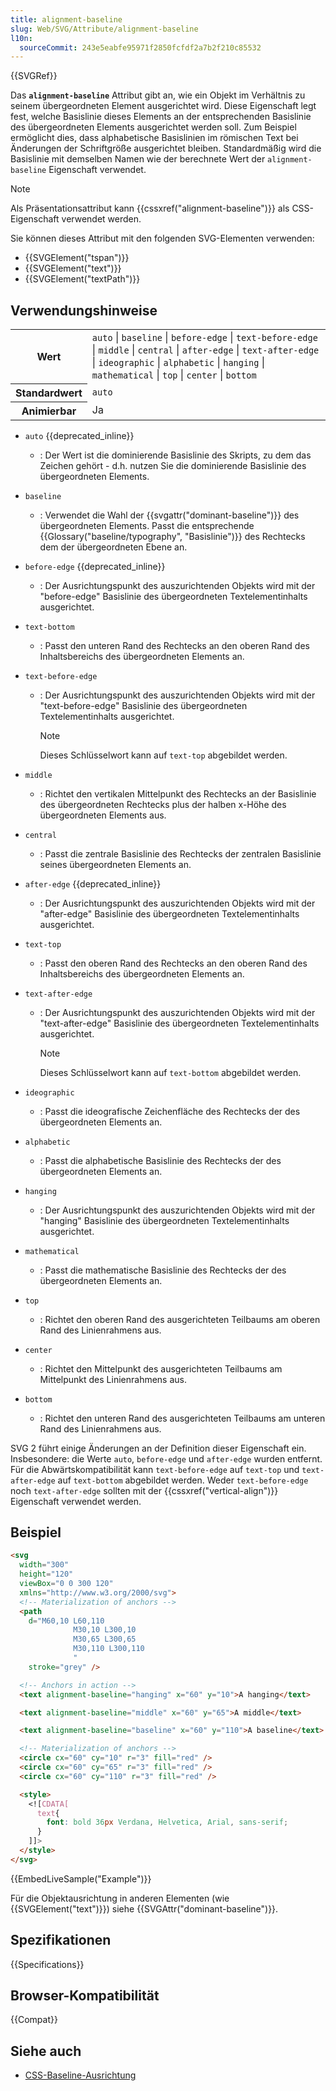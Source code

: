 ```yaml
---
title: alignment-baseline
slug: Web/SVG/Attribute/alignment-baseline
l10n:
  sourceCommit: 243e5eabfe95971f2850fcfdf2a7b2f210c85532
---
```


{{SVGRef}}

Das **`alignment-baseline`** Attribut gibt an, wie ein Objekt im Verhältnis zu seinem übergeordneten Element ausgerichtet wird. Diese Eigenschaft legt fest, welche Basislinie dieses Elements an der entsprechenden Basislinie des übergeordneten Elements ausgerichtet werden soll. Zum Beispiel ermöglicht dies, dass alphabetische Basislinien im römischen Text bei Änderungen der Schriftgröße ausgerichtet bleiben. Standardmäßig wird die Basislinie mit demselben Namen wie der berechnete Wert der `alignment-baseline` Eigenschaft verwendet.

> [!NOTE]
> Als Präsentationsattribut kann {{cssxref("alignment-baseline")}} als CSS-Eigenschaft verwendet werden.

Sie können dieses Attribut mit den folgenden SVG-Elementen verwenden:

- {{SVGElement("tspan")}}
- {{SVGElement("text")}}
- {{SVGElement("textPath")}}

## Verwendungshinweise

<table class="properties">
  <tbody>
    <tr>
      <th scope="row">Wert</th>
      <td>
        <code>auto</code> | <code>baseline</code> | <code>before-edge</code> |
        <code>text-before-edge</code> | <code>middle</code> |
        <code>central</code> | <code>after-edge</code> |
        <code>text-after-edge</code> | <code>ideographic</code> |
        <code>alphabetic</code> | <code>hanging</code> |
        <code>mathematical</code> | <code>top</code> | <code>center</code> |
        <code>bottom</code>
      </td>
    </tr>
    <tr>
      <th scope="row">Standardwert</th>
      <td><code>auto</code></td>
    </tr>
    <tr>
      <th scope="row">Animierbar</th>
      <td>Ja</td>
    </tr>
  </tbody>
</table>

- `auto` {{deprecated_inline}}
  - : Der Wert ist die dominierende Basislinie des Skripts, zu dem das Zeichen gehört - d.h. nutzen Sie die dominierende Basislinie des übergeordneten Elements.
- `baseline`
  - : Verwendet die Wahl der {{svgattr("dominant-baseline")}} des übergeordneten Elements. Passt die entsprechende {{Glossary("baseline/typography", "Basislinie")}} des Rechtecks dem der übergeordneten Ebene an.
- `before-edge` {{deprecated_inline}}
  - : Der Ausrichtungspunkt des auszurichtenden Objekts wird mit der "before-edge" Basislinie des übergeordneten Textelementinhalts ausgerichtet.
- `text-bottom`
  - : Passt den unteren Rand des Rechtecks an den oberen Rand des Inhaltsbereichs des übergeordneten Elements an.
- `text-before-edge`

  - : Der Ausrichtungspunkt des auszurichtenden Objekts wird mit der "text-before-edge" Basislinie des übergeordneten Textelementinhalts ausgerichtet.

    > [!NOTE]
    > Dieses Schlüsselwort kann auf `text-top` abgebildet werden.

- `middle`
  - : Richtet den vertikalen Mittelpunkt des Rechtecks an der Basislinie des übergeordneten Rechtecks plus der halben x-Höhe des übergeordneten Elements aus.
- `central`
  - : Passt die zentrale Basislinie des Rechtecks der zentralen Basislinie seines übergeordneten Elements an.
- `after-edge` {{deprecated_inline}}
  - : Der Ausrichtungspunkt des auszurichtenden Objekts wird mit der "after-edge" Basislinie des übergeordneten Textelementinhalts ausgerichtet.
- `text-top`
  - : Passt den oberen Rand des Rechtecks an den oberen Rand des Inhaltsbereichs des übergeordneten Elements an.
- `text-after-edge`

  - : Der Ausrichtungspunkt des auszurichtenden Objekts wird mit der "text-after-edge" Basislinie des übergeordneten Textelementinhalts ausgerichtet.

    > [!NOTE]
    > Dieses Schlüsselwort kann auf `text-bottom` abgebildet werden.

- `ideographic`
  - : Passt die ideografische Zeichenfläche des Rechtecks der des übergeordneten Elements an.
- `alphabetic`
  - : Passt die alphabetische Basislinie des Rechtecks der des übergeordneten Elements an.
- `hanging`
  - : Der Ausrichtungspunkt des auszurichtenden Objekts wird mit der "hanging" Basislinie des übergeordneten Textelementinhalts ausgerichtet.
- `mathematical`
  - : Passt die mathematische Basislinie des Rechtecks der des übergeordneten Elements an.
- `top`
  - : Richtet den oberen Rand des ausgerichteten Teilbaums am oberen Rand des Linienrahmens aus.
- `center`
  - : Richtet den Mittelpunkt des ausgerichteten Teilbaums am Mittelpunkt des Linienrahmens aus.
- `bottom`
  - : Richtet den unteren Rand des ausgerichteten Teilbaums am unteren Rand des Linienrahmens aus.

SVG 2 führt einige Änderungen an der Definition dieser Eigenschaft ein. Insbesondere: die Werte `auto`, `before-edge` und `after-edge` wurden entfernt. Für die Abwärtskompatibilität kann `text-before-edge` auf `text-top` und `text-after-edge` auf `text-bottom` abgebildet werden. Weder `text-before-edge` noch `text-after-edge` sollten mit der {{cssxref("vertical-align")}} Eigenschaft verwendet werden.

## Beispiel

```html
<svg
  width="300"
  height="120"
  viewBox="0 0 300 120"
  xmlns="http://www.w3.org/2000/svg">
  <!-- Materialization of anchors -->
  <path
    d="M60,10 L60,110
              M30,10 L300,10
              M30,65 L300,65
              M30,110 L300,110
              "
    stroke="grey" />

  <!-- Anchors in action -->
  <text alignment-baseline="hanging" x="60" y="10">A hanging</text>

  <text alignment-baseline="middle" x="60" y="65">A middle</text>

  <text alignment-baseline="baseline" x="60" y="110">A baseline</text>

  <!-- Materialization of anchors -->
  <circle cx="60" cy="10" r="3" fill="red" />
  <circle cx="60" cy="65" r="3" fill="red" />
  <circle cx="60" cy="110" r="3" fill="red" />

  <style>
    <![CDATA[
      text{
        font: bold 36px Verdana, Helvetica, Arial, sans-serif;
      }
    ]]>
  </style>
</svg>
```

{{EmbedLiveSample("Example")}}

Für die Objektausrichtung in anderen Elementen (wie {{SVGElement("text")}}) siehe {{SVGAttr("dominant-baseline")}}.

## Spezifikationen

{{Specifications}}

## Browser-Kompatibilität

{{Compat}}

## Siehe auch

- [CSS-Baseline-Ausrichtung](/de/docs/Web/CSS/CSS_box_alignment/Box_alignment#baseline_alignment)
